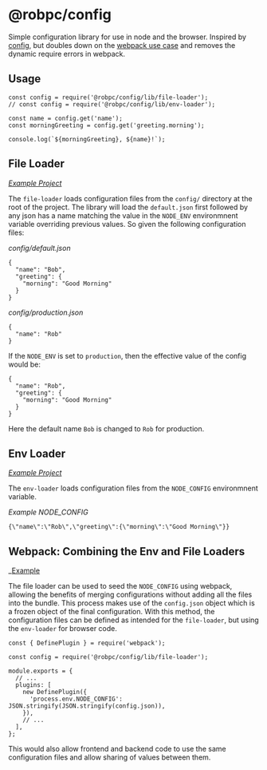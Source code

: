 # @robpc/config

Simple configuration library for use in node and the browser. Inspired by [config](https://github.com/lorenwest/node-config), but doubles down on the [webpack use case](https://github.com/lorenwest/node-config/wiki/Webpack-Usage) and removes the dynamic require errors in webpack.

## Usage

    const config = require('@robpc/config/lib/file-loader');
    // const config = require('@robpc/config/lib/env-loader');

    const name = config.get('name');
    const morningGreeting = config.get('greeting.morning');

    console.log(`${morningGreeting}, ${name}!`);

## File Loader

_[Example Project](examples/node)_

The `file-loader` loads configuration files from the `config/` directory at the root of the project. The library will load the `default.json` first followed by any json has a name matching the value in the `NODE_ENV` environmnent variable overriding previous values. So given the following configuration files:

_config/default.json_

    {
      "name": "Bob",
      "greeting": {
        "morning": "Good Morning"
      }
    }

_config/production.json_

    {
      "name": "Rob"
    }

If the `NODE_ENV` is set to `production`, then the effective value of the config would be:

    {
      "name": "Rob",
      "greeting": {
        "morning": "Good Morning"
      }
    }

Here the default name `Bob` is changed to `Rob` for production.

## Env Loader

_[Example Project](examples/browser)_

The `env-loader` loads configuration files from the `NODE_CONFIG` environmnent variable.

_Example NODE_CONFIG_

    {\"name\":\"Rob\",\"greeting\":{\"morning\":\"Good Morning\"}}

## Webpack: Combining the Env and File Loaders

_[Example](examples/browser/webpack.config.js)

The file loader can be used to seed the `NODE_CONFIG` using webpack, allowing the benefits of merging configurations without adding all the files into the bundle. This process makes use of the `config.json` object which is a frozen object of the final configuration. With this method, the configuration files can be defined as intended for the `file-loader`, but using the `env-loader` for browser code.

    const { DefinePlugin } = require('webpack');

    const config = require('@robpc/config/lib/file-loader');

    module.exports = {
      // ...
      plugins: [
        new DefinePlugin({
          'process.env.NODE_CONFIG': JSON.stringify(JSON.stringify(config.json)),
        }),
        // ...
      ],
    };

This would also allow frontend and backend code to use the same configuration files and allow sharing of values between them.